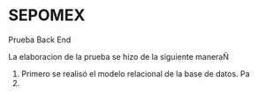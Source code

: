 # SEPOMEX
Prueba Back End

La elaboracion de la prueba se hizo de la siguiente maneraÑ
1. Primero se realisó el modelo relacional de la base de datos.
Pa
3. 
